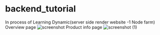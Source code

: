# backend_tutorial
In process of Learning
Dynamic(server side render website -1 Node farm)
Overview page
![screenshot](https://github.com/Shreyas-sonu/backend_tutorial/assets/111351684/0f5abc21-0aac-450b-bd70-71257f987616)
Product info page
![screenshot (1)](https://github.com/Shreyas-sonu/backend_tutorial/assets/111351684/3b8c1c29-4493-412b-a2aa-3cc29bea9f54)
